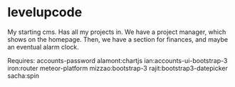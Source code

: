 levelupcode
===========

My starting cms. Has all my projects in. We have a project manager, which shows on the homepage. Then, we have a section for finances, and maybe an eventual alarm clock.

Requires:
accounts-password
alamont:chartjs
ian:accounts-ui-bootstrap-3
iron:router
meteor-platform
mizzao:bootstrap-3
rajit:bootstrap3-datepicker
sacha:spin
